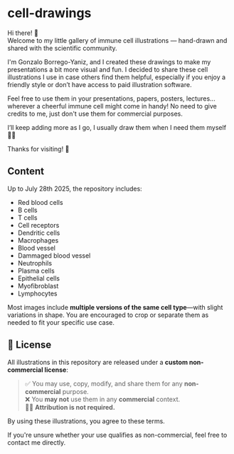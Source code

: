 # cell-drawings
Hi there! 👋  
Welcome to my little gallery of immune cell illustrations — hand-drawn and shared with the scientific community.

I'm Gonzalo Borrego-Yaniz, and I created these drawings to make my presentations a bit more visual and fun. I decided to share these cell illustrations I use in case others find them helpful, especially if you enjoy a friendly style or don’t have access to paid illustration software.

Feel free to use them in your presentations, papers, posters, lectures... wherever a cheerful immune cell might come in handy! No need to give credits to me, just don't use them for commercial purposes.

I’ll keep adding more as I go, I usually draw them when I need them myself 🧪✨

Thanks for visiting! 🔬

## Content
Up to July 28th 2025, the repository includes:
- Red blood cells
- B cells
- T cells
- Cell receptors
- Dendritic cells
- Macrophages
- Blood vessel
- Dammaged blood vessel
- Neutrophils
- Plasma cells
- Epithelial cells
- Myofibroblast
- Lymphocytes

Most images include **multiple versions of the same cell type**—with slight variations in shape. You are encouraged to crop or separate them as needed to fit your specific use case.

## 🔖 License

All illustrations in this repository are released under a **custom non-commercial license**:

> ✅ You may use, copy, modify, and share them for any **non-commercial** purpose.  
> ❌ You **may not** use them in any **commercial** context.  
> 🙅‍♀️ **Attribution is not required.**

By using these illustrations, you agree to these terms.

If you're unsure whether your use qualifies as non-commercial, feel free to contact me directly.

